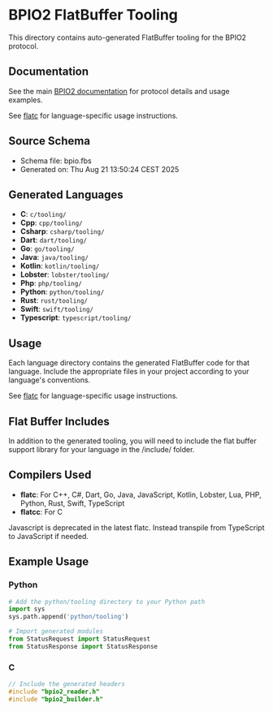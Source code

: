 # BPIO2 FlatBuffer Tooling

This directory contains auto-generated FlatBuffer tooling for the BPIO2 protocol.

## Documentation

See the main [BPIO2 documentation](https://docs.buspirate.com/docs/binmode-reference/protocol-bpio2) for protocol details and usage examples.

See [flatc](https://flatbuffers.dev/quick_start/) for language-specific usage instructions.

## Source Schema
- Schema file: bpio.fbs
- Generated on: Thu Aug 21 13:50:24 CEST 2025

## Generated Languages

- **C**: `c/tooling/`
- **Cpp**: `cpp/tooling/`
- **Csharp**: `csharp/tooling/`
- **Dart**: `dart/tooling/`
- **Go**: `go/tooling/`
- **Java**: `java/tooling/`
- **Kotlin**: `kotlin/tooling/`
- **Lobster**: `lobster/tooling/`
- **Php**: `php/tooling/`
- **Python**: `python/tooling/`
- **Rust**: `rust/tooling/`
- **Swift**: `swift/tooling/`
- **Typescript**: `typescript/tooling/`

## Usage

Each language directory contains the generated FlatBuffer code for that language.
Include the appropriate files in your project according to your language's conventions.

See [flatc](https://flatbuffers.dev/quick_start/) for language-specific usage instructions.

## Flat Buffer Includes

In addition to the generated tooling, you will need to include the flat buffer support library for your language in the /include/ folder.

## Compilers Used
- **flatc**: For C++, C#, Dart, Go, Java, JavaScript, Kotlin, Lobster, Lua, PHP, Python, Rust, Swift, TypeScript
- **flatcc**: For C 

Javascript is deprecated in the latest flatc. Instead transpile from TypeScript to JavaScript if needed.

## Example Usage

### Python
```python
# Add the python/tooling directory to your Python path
import sys
sys.path.append('python/tooling')

# Import generated modules
from StatusRequest import StatusRequest
from StatusResponse import StatusResponse
```

### C
```c
// Include the generated headers
#include "bpio2_reader.h"
#include "bpio2_builder.h"
```
